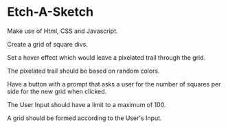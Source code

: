 # Etch-A-Sketch

Make use of Html, CSS and Javascript.

Create a grid of square divs.

Set a hover effect which would leave a pixelated trail through the grid.

The pixelated trail should be based on random colors.

Have a button with a prompt that asks a user for the number of squares per side for the new grid when clicked.

The User Input should have a limit to a maximum of 100.

A grid should be formed according to the User's Input.